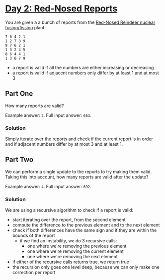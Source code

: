 # [Day 2: Red-Nosed Reports](https://adventofcode.com/2024/day/2)

You are given a a bunch of reports from the [Red-Nosed Reindeer nuclear fusion/fission](https://adventofcode.com/2015/day/19) plant:

```
7 6 4 2 1
1 2 7 8 9
9 7 6 2 1
1 3 2 4 5
8 6 4 4 1
1 3 6 7 9
```

- a report is valid if all the numbers are either increasing or decreasing
- a report is valid if adjacent numbers only differ by at least 1 and at most 3

## Part One

How many reports are valid?

Example answer: `2`.
Full input answer: `663`.

### Solution

Simply iterate over the reports and check if the current report is in order and if adjacent numbers differ by at most 3 and at least 1.

## Part Two

We can perform a single update to the reports to try making them valid. Taking this into account, how many reports are valid after the update?

Example answer: `4`.
Full input answer: `692`.

### Solution

We are using a recursive algorithm to check if a report is valid:
- start iterating over the report, from the second element
- compute the difference to the previous element and to the next element
- check if both differences have the same sign and if they are within the bounds of the report
    - if we find an instability, we do 3 recursive calls:
        - one where we're removing the previous element
        - one where we're removing the current element
        - one where we're removing the next element
- if either of the recursive calls returns true, we return true
- the recursion only goes one level deep, because we can only make one correction per report
